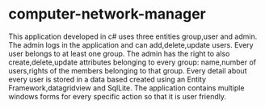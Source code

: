 # computer-network-manager
 
This application developed in c# uses three entities group,user and admin. The
admin logs in the application and can add,delete,update users. Every user
belongs to at least one group. The admin has the right to also
create,delete,update attributes belonging to every group: name,number of
users,rights of the members belonging to that group. Every detail about every
user is stored in a data based created using an Entity Framework,datagridview
and SqlLite. The application contains multiple windows forms for every
specific action so that it is user friendly. 
